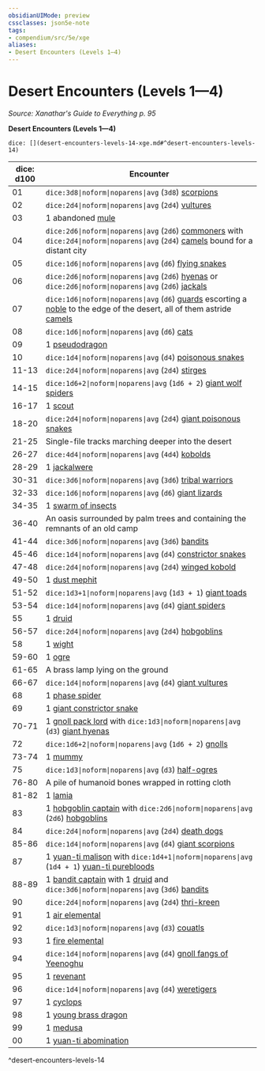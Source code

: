 ```yaml
---
obsidianUIMode: preview
cssclasses: json5e-note
tags:
- compendium/src/5e/xge
aliases:
- Desert Encounters (Levels 1—4)
---
```

# Desert Encounters (Levels 1—4)
*Source: Xanathar's Guide to Everything p. 95* 

**Desert Encounters (Levels 1—4)**

`dice: [](desert-encounters-levels-14-xge.md#^desert-encounters-levels-14)`

| dice: d100 | Encounter |
|------------|-----------|
| 01 | `dice:3d8\|noform\|noparens\|avg` (`3d8`) [scorpions](/3-Mechanics/CLI/bestiary/beast/scorpion-xmm.md) |
| 02 | `dice:2d4\|noform\|noparens\|avg` (`2d4`) [vultures](/3-Mechanics/CLI/bestiary/beast/vulture-xmm.md) |
| 03 | 1 abandoned [mule](/3-Mechanics/CLI/bestiary/beast/mule-xmm.md) |
| 04 | `dice:2d6\|noform\|noparens\|avg` (`2d6`) [commoners](/3-Mechanics/CLI/bestiary/humanoid/commoner-xmm.md) with `dice:2d4\|noform\|noparens\|avg` (`2d4`) [camels](/3-Mechanics/CLI/bestiary/beast/camel-xmm.md) bound for a distant city |
| 05 | `dice:1d6\|noform\|noparens\|avg` (`d6`) [flying snakes](/3-Mechanics/CLI/bestiary/monstrosity/flying-snake-xmm.md) |
| 06 | `dice:2d6\|noform\|noparens\|avg` (`2d6`) [hyenas](/3-Mechanics/CLI/bestiary/beast/hyena-xmm.md) or `dice:2d6\|noform\|noparens\|avg` (`2d6`) [jackals](/3-Mechanics/CLI/bestiary/beast/jackal-xmm.md) |
| 07 | `dice:1d6\|noform\|noparens\|avg` (`d6`) [guards](/3-Mechanics/CLI/bestiary/humanoid/guard-xmm.md) escorting a [noble](/3-Mechanics/CLI/bestiary/humanoid/noble-xmm.md) to the edge of the desert, all of them astride [camels](/3-Mechanics/CLI/bestiary/beast/camel-xmm.md) |
| 08 | `dice:1d6\|noform\|noparens\|avg` (`d6`) [cats](/3-Mechanics/CLI/bestiary/beast/cat-xmm.md) |
| 09 | 1 [pseudodragon](/3-Mechanics/CLI/bestiary/dragon/pseudodragon-xmm.md) |
| 10 | `dice:1d4\|noform\|noparens\|avg` (`d4`) [poisonous snakes](/3-Mechanics/CLI/bestiary/beast/venomous-snake-xmm.md) |
| 11-13 | `dice:2d4\|noform\|noparens\|avg` (`2d4`) [stirges](/3-Mechanics/CLI/bestiary/monstrosity/stirge-xmm.md) |
| 14-15 | `dice:1d6+2\|noform\|noparens\|avg` (`1d6 + 2`) [giant wolf spiders](/3-Mechanics/CLI/bestiary/beast/giant-wolf-spider-xmm.md) |
| 16-17 | 1 [scout](/3-Mechanics/CLI/bestiary/humanoid/scout-xmm.md) |
| 18-20 | `dice:2d4\|noform\|noparens\|avg` (`2d4`) [giant poisonous snakes](/3-Mechanics/CLI/bestiary/beast/giant-venomous-snake-xmm.md) |
| 21-25 | Single-file tracks marching deeper into the desert |
| 26-27 | `dice:4d4\|noform\|noparens\|avg` (`4d4`) [kobolds](/3-Mechanics/CLI/bestiary/dragon/kobold-warrior-xmm.md) |
| 28-29 | 1 [jackalwere](/3-Mechanics/CLI/bestiary/fiend/jackalwere-xmm.md) |
| 30-31 | `dice:3d6\|noform\|noparens\|avg` (`3d6`) [tribal warriors](/3-Mechanics/CLI/bestiary/humanoid/warrior-infantry-xmm.md) |
| 32-33 | `dice:1d6\|noform\|noparens\|avg` (`d6`) [giant lizards](/3-Mechanics/CLI/bestiary/beast/giant-lizard-xmm.md) |
| 34-35 | 1 [swarm of insects](/3-Mechanics/CLI/bestiary/beast/swarm-of-insects-xmm.md) |
| 36-40 | An oasis surrounded by palm trees and containing the remnants of an old camp |
| 41-44 | `dice:3d6\|noform\|noparens\|avg` (`3d6`) [bandits](/3-Mechanics/CLI/bestiary/humanoid/bandit-xmm.md) |
| 45-46 | `dice:1d4\|noform\|noparens\|avg` (`d4`) [constrictor snakes](/3-Mechanics/CLI/bestiary/beast/constrictor-snake-xmm.md) |
| 47-48 | `dice:2d4\|noform\|noparens\|avg` (`2d4`) [winged kobold](/3-Mechanics/CLI/bestiary/dragon/winged-kobold-xmm.md) |
| 49-50 | 1 [dust mephit](/3-Mechanics/CLI/bestiary/elemental/dust-mephit-xmm.md) |
| 51-52 | `dice:1d3+1\|noform\|noparens\|avg` (`1d3 + 1`) [giant toads](/3-Mechanics/CLI/bestiary/beast/giant-toad-xmm.md) |
| 53-54 | `dice:1d4\|noform\|noparens\|avg` (`d4`) [giant spiders](/3-Mechanics/CLI/bestiary/beast/giant-spider-xmm.md) |
| 55 | 1 [druid](/3-Mechanics/CLI/bestiary/humanoid/druid-xmm.md) |
| 56-57 | `dice:2d4\|noform\|noparens\|avg` (`2d4`) [hobgoblins](/3-Mechanics/CLI/bestiary/fey/hobgoblin-warrior-xmm.md) |
| 58 | 1 [wight](/3-Mechanics/CLI/bestiary/undead/wight-xmm.md) |
| 59-60 | 1 [ogre](/3-Mechanics/CLI/bestiary/giant/ogre-xmm.md) |
| 61-65 | A brass lamp lying on the ground |
| 66-67 | `dice:1d4\|noform\|noparens\|avg` (`d4`) [giant vultures](/3-Mechanics/CLI/bestiary/monstrosity/giant-vulture-xmm.md) |
| 68 | 1 [phase spider](/3-Mechanics/CLI/bestiary/monstrosity/phase-spider-xmm.md) |
| 69 | 1 [giant constrictor snake](/3-Mechanics/CLI/bestiary/beast/giant-constrictor-snake-xmm.md) |
| 70-71 | 1 [gnoll pack lord](/3-Mechanics/CLI/bestiary/fiend/gnoll-pack-lord-xmm.md) with `dice:1d3\|noform\|noparens\|avg` (`d3`) [giant hyenas](/3-Mechanics/CLI/bestiary/beast/giant-hyena-xmm.md) |
| 72 | `dice:1d6+2\|noform\|noparens\|avg` (`1d6 + 2`) [gnolls](/3-Mechanics/CLI/bestiary/fiend/gnoll-warrior-xmm.md) |
| 73-74 | 1 [mummy](/3-Mechanics/CLI/bestiary/undead/mummy-xmm.md) |
| 75 | `dice:1d3\|noform\|noparens\|avg` (`d3`) [half-ogres](/3-Mechanics/CLI/bestiary/giant/ogrillon-ogre-xmm.md) |
| 76-80 | A pile of humanoid bones wrapped in rotting cloth |
| 81-82 | 1 [lamia](/3-Mechanics/CLI/bestiary/fiend/lamia-xmm.md) |
| 83 | 1 [hobgoblin captain](/3-Mechanics/CLI/bestiary/fey/hobgoblin-captain-xmm.md) with `dice:2d6\|noform\|noparens\|avg` (`2d6`) [hobgoblins](/3-Mechanics/CLI/bestiary/fey/hobgoblin-warrior-xmm.md) |
| 84 | `dice:2d4\|noform\|noparens\|avg` (`2d4`) [death dogs](/3-Mechanics/CLI/bestiary/monstrosity/death-dog-xmm.md) |
| 85-86 | `dice:1d4\|noform\|noparens\|avg` (`d4`) [giant scorpions](/3-Mechanics/CLI/bestiary/beast/giant-scorpion-xmm.md) |
| 87 | 1 [yuan-ti malison](/3-Mechanics/CLI/bestiary/monstrosity/yuan-ti-malison-type-1-xmm.md) with `dice:1d4+1\|noform\|noparens\|avg` (`1d4 + 1`) [yuan-ti purebloods](/3-Mechanics/CLI/bestiary/monstrosity/yuan-ti-infiltrator-xmm.md) |
| 88-89 | 1 [bandit captain](/3-Mechanics/CLI/bestiary/humanoid/bandit-captain-xmm.md) with 1 [druid](/3-Mechanics/CLI/bestiary/humanoid/druid-xmm.md) and `dice:3d6\|noform\|noparens\|avg` (`3d6`) [bandits](/3-Mechanics/CLI/bestiary/humanoid/bandit-xmm.md) |
| 90 | `dice:2d4\|noform\|noparens\|avg` (`2d4`) [thri-kreen](/3-Mechanics/CLI/bestiary/monstrosity/thri-kreen-marauder-xmm.md) |
| 91 | 1 [air elemental](/3-Mechanics/CLI/bestiary/elemental/air-elemental-xmm.md) |
| 92 | `dice:1d3\|noform\|noparens\|avg` (`d3`) [couatls](/3-Mechanics/CLI/bestiary/celestial/couatl-xmm.md) |
| 93 | 1 [fire elemental](/3-Mechanics/CLI/bestiary/elemental/fire-elemental-xmm.md) |
| 94 | `dice:1d4\|noform\|noparens\|avg` (`d4`) [gnoll fangs of Yeenoghu](/3-Mechanics/CLI/bestiary/fiend/gnoll-fang-of-yeenoghu-xmm.md) |
| 95 | 1 [revenant](/3-Mechanics/CLI/bestiary/undead/revenant-xmm.md) |
| 96 | `dice:1d4\|noform\|noparens\|avg` (`d4`) [weretigers](/3-Mechanics/CLI/bestiary/monstrosity/weretiger-xmm.md) |
| 97 | 1 [cyclops](/3-Mechanics/CLI/bestiary/giant/cyclops-sentry-xmm.md) |
| 98 | 1 [young brass dragon](/3-Mechanics/CLI/bestiary/dragon/young-brass-dragon-xmm.md) |
| 99 | 1 [medusa](/3-Mechanics/CLI/bestiary/monstrosity/medusa-xmm.md) |
| 00 | 1 [yuan-ti abomination](/3-Mechanics/CLI/bestiary/monstrosity/yuan-ti-abomination-xmm.md) |
^desert-encounters-levels-14